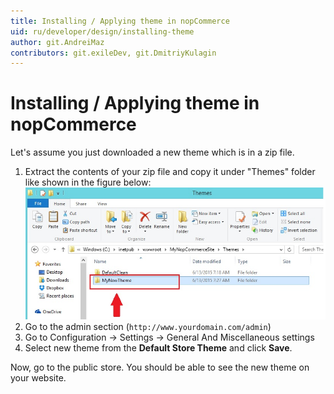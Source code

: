 ```yaml
---
title: Installing / Applying theme in nopCommerce
uid: ru/developer/design/installing-theme
author: git.AndreiMaz
contributors: git.exileDev, git.DmitriyKulagin
---
```

# Installing / Applying theme in nopCommerce

Let's assume you just downloaded a new theme which is in a zip file.

1. Extract the contents of your zip file and copy it under "Themes" folder like shown in the figure below: ![extracting-theme](_static/installing-theme/extracting-theme.jpg)
1. Go to the admin section (`http://www.yourdomain.com/admin`)
1. Go to Configuration → Settings → General And Miscellaneous settings
1. Select new theme from the **Default Store Theme** and click **Save**.

Now, go to the public store. You should be able to see the new theme on your website.
